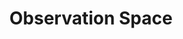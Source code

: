 ---
layout: post
title: Observation Space
description:  The set of all __Observations__ that a particular Agent may observe. All __Observations__ perceived by an Agent are sampled from its __Observation Space__.
---